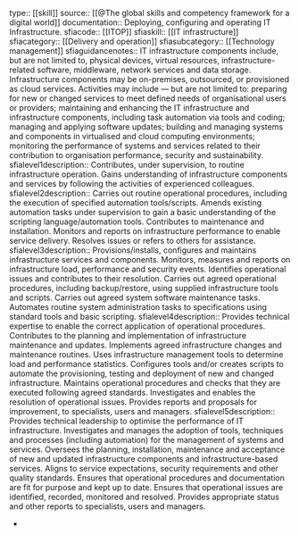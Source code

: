 type:: [[skill]]
source:: [[@The global skills and competency framework for a digital world]]
documentation:: Deploying, configuring and operating IT Infrastructure.
sfiacode:: [[ITOP]]
sfiaskill:: [[IT infrastructure]]
sfiacategory:: [[Delivery and operation]]
sfiasubcategory:: [[Technology management]]
sfiaguidancenotes:: IT infrastructure components include, but are not limited to, physical devices, virtual resources, infrastructure-related software, middleware, network services and data storage. Infrastructure components may be on-premises, outsourced, or provisioned as cloud services. Activities may include — but are not limited to: preparing for new or changed services to meet defined needs of organisational users or providers; maintaining and enhancing the IT infrastructure and infrastructure components, including task automation via tools and coding; managing and applying software updates; building and managing systems and components in virtualised and cloud computing environments; monitoring the performance of systems and services related to their contribution to organisation performance, security and sustainability.
sfialevel1description:: Contributes, under supervision, to routine infrastructure operation. Gains understanding of infrastructure components and services by following the activities of experienced colleagues.
sfialevel2description:: Carries out routine operational procedures, including the execution of specified automation tools/scripts. Amends existing automation tasks under supervision to gain a basic understanding of the scripting language/automation tools. Contributes to maintenance and installation. Monitors and reports on infrastructure performance to enable service delivery. Resolves issues or refers to others for assistance.
sfialevel3description:: Provisions/installs, configures and maintains infrastructure services and components. Monitors, measures and reports on infrastructure load, performance and security events. Identifies operational issues and contributes to their resolution. Carries out agreed operational procedures, including backup/restore, using supplied infrastructure tools and scripts. Carries out agreed system software maintenance tasks. Automates routine system administration tasks to specifications using standard tools and basic scripting.
sfialevel4description:: Provides technical expertise to enable the correct application of operational procedures. Contributes to the planning and implementation of infrastructure maintenance and updates. Implements agreed infrastructure changes and maintenance routines. Uses infrastructure management tools to determine load and performance statistics. Configures tools and/or creates scripts to automate the provisioning, testing and deployment of new and changed infrastructure. Maintains operational procedures and checks that they are executed following agreed standards. Investigates and enables the resolution of operational issues. Provides reports and proposals for improvement, to specialists, users and managers.
sfialevel5description:: Provides technical leadership to optimise the performance of IT infrastructure. Investigates and manages the adoption of tools, techniques and processes (including automation) for the management of systems and services. Oversees the planning, installation, maintenance and acceptance of new and updated infrastructure components and infrastructure-based services. Aligns to service expectations, security requirements and other quality standards. Ensures that operational procedures and documentation are fit for purpose and kept up to date. Ensures that operational issues are identified, recorded, monitored and resolved. Provides appropriate status and other reports to specialists, users and managers.

-